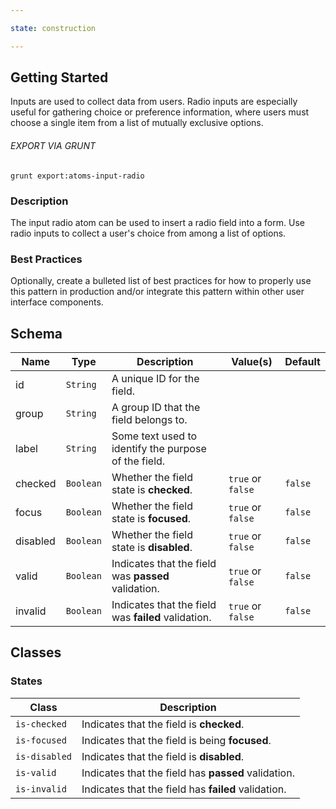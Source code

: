```yaml
---

state: construction

---
```


## Getting Started

Inputs are used to collect data from users. Radio inputs are especially useful for gathering choice or preference information, where users must choose a single item from a list of mutually exclusive options.

###### EXPORT VIA GRUNT

```
grunt export:atoms-input-radio
```


### Description

The input radio atom can be used to insert a radio field into a form. Use radio inputs to collect a user's choice from among a list of options.


### Best Practices

Optionally, create a bulleted list of best practices for how to properly use this pattern in production and/or integrate this pattern within other user interface components.


## Schema

| Name        | Type      | Description                                           | Value(s)            | Default   |
|-------------|-----------|-------------------------------------------------------|---------------------|-----------|
| id          | `String`  | A unique ID for the field.                            |                     |           |
| group       | `String`  | A group ID that the field belongs to.                 |                     |           |
| label       | `String`  | Some text used to identify the purpose of the field.  |                     |           |
| checked     | `Boolean` | Whether the field state is **checked**.               | `true` or `false`   | `false`   |
| focus       | `Boolean` | Whether the field state is **focused**.               | `true` or `false`   | `false`   |
| disabled    | `Boolean` | Whether the field state is **disabled**.              | `true` or `false`   | `false`   |
| valid       | `Boolean` | Indicates that the field was **passed** validation.   | `true` or `false`   | `false`   |
| invalid     | `Boolean` | Indicates that the field was **failed** validation.   | `true` or `false`   | `false`   |


## Classes

### States

| Class             | Description                                                           |
|-------------------|-----------------------------------------------------------------------|
| `is-checked`      | Indicates that the field is **checked**.                              |
| `is-focused`      | Indicates that the field is being **focused**.                        |
| `is-disabled`     | Indicates that the field is **disabled**.                             |
| `is-valid`        | Indicates that the field has **passed** validation.                   |
| `is-invalid`      | Indicates that the field has **failed** validation.                   |
